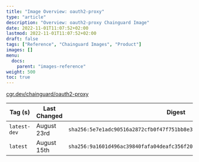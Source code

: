 ```yaml
---
title: "Image Overview: oauth2-proxy"
type: "article"
description: "Overview: oauth2-proxy Chainguard Image"
date: 2022-11-01T11:07:52+02:00
lastmod: 2022-11-01T11:07:52+02:00
draft: false
tags: ["Reference", "Chainguard Images", "Product"]
images: []
menu:
  docs:
    parent: "images-reference"
weight: 500
toc: true
---
```


[cgr.dev/chainguard/oauth2-proxy](https://github.com/chainguard-images/images/tree/main/images/oauth2-proxy)

| Tag (s)       | Last Changed | Digest                                                                    |
|---------------|--------------|---------------------------------------------------------------------------|
|  `latest-dev` | August 23rd  | `sha256:5e7e1adc90516a2872cfb0f47f751bb8e3d445b37fd7499aa9c7eace05c649a8` |
|  `latest`     | August 15th  | `sha256:9a1601d496ac39840fafa04deafc356f201c5c303543645bda083d637fdad808` |



